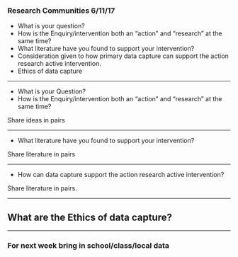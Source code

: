 ### Research Communities 6/11/17 

- What is your question?
- How is the Enquiry/intervention both an “action” and “research” at the same time? 
- What literature have you found to support your intervention? 
- Consideration given to how primary data capture can support the action research active intervention. 
- Ethics of data capture 

---

- What is your Question?
- How is the Enquiry/intervention both an “action” and “research” at the same time? 

Share ideas in pairs 

---

- What literature have you found to support your intervention?

Share literature in pairs

---

- How can data capture support the action research active intervention? 

Share literature in pairs.

---

## What are the Ethics of data capture?

---
 
 ### For next week bring in school/class/local data 
